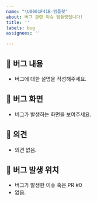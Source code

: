 ```yaml
---
name: "\U0001F41B-템플릿"
about: 버그 관련 이슈 템플릿입니다!
title: ''
labels: bug
assignees: ''

---
```


## 🥸 버그 내용
- 버그에 대한 설명을 작성해주세요.

## 🥲 버그 화면
- 버그가 발생하는 화면을 보여주세요.

## 🧐 의견
- 의견 없음.

## 🫣 버그 발생 위치
- 버그가 발생한 이슈 혹은 PR #0
- 없음.
